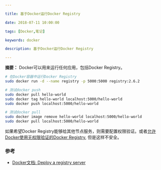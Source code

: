 ```yaml
---

title: 基于Docker运行Docker Registry

date: 2018-07-11 10:00:00

tags: [Docker,笔记]

keywords: docker

description: 基于Docker运行Docker Registry

---
```


**摘要：** Docker可以用来运行任何应用，包括Docker Registry。

<!-- more -->


```bash
# 在Docker容器中运行Docker Registry
sudo docker run -d --name registry -p 5000:5000 registry:2.6.2

# 测试docker push
sudo docker pull hello-world
sudo docker tag hello-world localhost:5000/hello-world
sudo docker push localhost:5000/hello-world

# 测试docker pull
sudo docker image remove hello-world localhost:5000/hello-world
sudo docker pull localhost:5000/hello-world
```

如果希望Docker Registry能够给其他节点服务，则需要配置权限验证。或者[允许Docker使用无权限验证的Docker Registry](https://kiwenlau.com/note/2018/07/06/docker-memory/), 但是这样不安全。

### 参考
- [Docker文档: Deploy a registry server](https://docs.docker.com/registry/deploying/)


